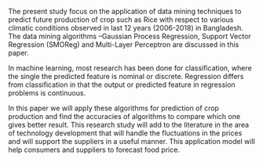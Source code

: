 The present study focus on the application of data mining techniques to predict future production of crop such as Rice with respect to various climatic conditions observed in last 12 years (2006-2018) in Bangladesh. 
The data mining algorithms –Gaussian Process Regression, Support Vector Regression (SMOReg) and Multi-Layer Perceptron are discussed in this paper.

In machine learning, most research has been done for classification, where the single the predicted feature is nominal or discrete. Regression differs from classification in that the output or predicted feature in regression problems is continuous. 

In this paper we will apply these algorithms for prediction of crop production and find the accuracies of algorithms to compare which one gives better result. This research study will add to the literature in the area of technology development that will handle the fluctuations in the prices and will support the suppliers in a useful manner. This application model will help consumers and suppliers to forecast food price.
